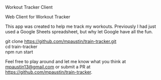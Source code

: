 Workout Tracker Client

Web Client for Workout Tracker

This app was created to help me track my workouts.  Previously I had just used a Google Sheets spreadsheet, but why let Google have all the fun.
 
git clone https://github.com/mpaustin/train-tracker.git  
cd train-tracker  
npm run start

Feel free to play around and let me know what you think at mpaustin13@gmail.com or submit a PR at https://github.com/mpaustin/train-tracker.